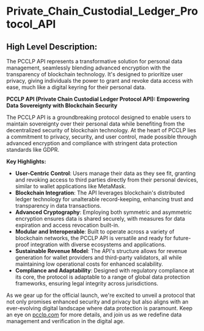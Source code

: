# Private_Chain_Custodial_Ledger_Protocol_API
<h2>High Level Description:</h2>
The PCCLP API represents a transformative solution for personal data management, seamlessly blending advanced encryption with the transparency of blockchain technology. It's designed to prioritize user privacy, giving individuals the power to grant and revoke data access with ease, much like a digital keyring for their personal data.


**PCCLP API (Private Chain Custodial Ledger Protocol API): Empowering Data Sovereignty with Blockchain Security**

The PCCLP API is a groundbreaking protocol designed to enable users to maintain sovereignty over their personal data while benefiting from the decentralized security of blockchain technology. At the heart of PCCLP lies a commitment to privacy, security, and user control, made possible through advanced encryption and compliance with stringent data protection standards like GDPR.

**Key Highlights:**
- **User-Centric Control**: Users manage their data as they see fit, granting and revoking access to third parties directly from their personal devices, similar to wallet applications like MetaMask.
- **Blockchain Integration**: The API leverages blockchain's distributed ledger technology for unalterable record-keeping, enhancing trust and transparency in data transactions.
- **Advanced Cryptography**: Employing both symmetric and asymmetric encryption ensures data is shared securely, with measures for data expiration and access revocation built-in.
- **Modular and Interoperable**: Built to operate across a variety of blockchain networks, the PCCLP API is versatile and ready for future-proof integration with diverse ecosystems and applications.
- **Sustainable Revenue Model**: The API's structure allows for revenue generation for wallet providers and third-party validators, all while maintaining low operational costs for enhanced scalability.
- **Compliance and Adaptability**: Designed with regulatory compliance at its core, the protocol is adaptable to a range of global data protection frameworks, ensuring legal integrity across jurisdictions.

As we gear up for the official launch, we're excited to unveil a protocol that not only promises enhanced security and privacy but also aligns with an ever-evolving digital landscape where data protection is paramount. Keep an eye on [pcclp.com](https://pcclp.com) for more details, and join us as we redefine data management and verification in the digital age.

